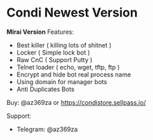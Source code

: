 # Condi Newest Version

**Mirai Version**
Features:
- Best killer ( killing lots of shitnet )
- Locker ( Simple lock bot )
- Raw CnC ( Support Putty )
- Telnet loader ( echo, wget, tftp, ftp )
- Encrypt and hide bot real process name
- Using domain for manager bots
- Anti Duplicates Bots

Buy: @az369za or https://condistore.sellpass.io/

Support:
- Telegram: @az369za
